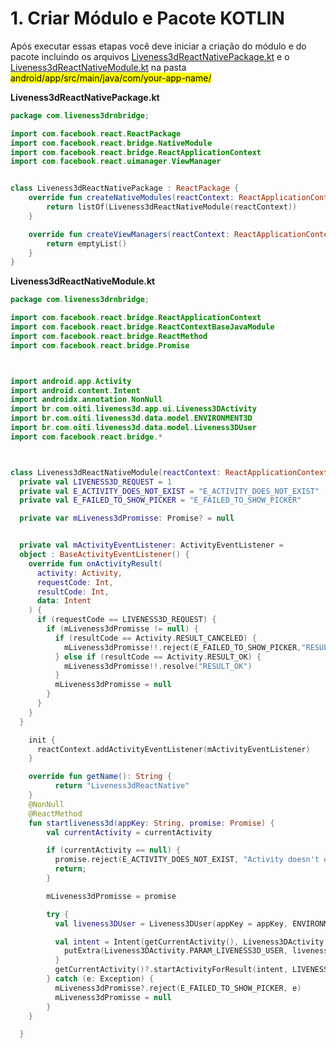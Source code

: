 # 1. Criar Módulo e Pacote KOTLIN

Após executar essas etapas você deve iniciar a criação do módulo e do pacote incluindo os arquivos [Liveness3dReactNativePackage.kt](https://github.com/oititec/liveness3d-bridge-rn/tree/master/android/app/src/main/java/com/liveness3drnbridge/Liveness3dReactNativePackage.kt) e o [Liveness3dReactNativeModule.kt](https://github.com/oititec/liveness3d-bridge-rn/tree/master/android/app/src/main/java/com/liveness3drnbridge/Liveness3dReactNativeModule.kt) na pasta <mark>android/app/src/main/java/com/your-app-name/</mark>

**Liveness3dReactNativePackage.kt**

```kt
package com.liveness3drnbridge;

import com.facebook.react.ReactPackage
import com.facebook.react.bridge.NativeModule
import com.facebook.react.bridge.ReactApplicationContext
import com.facebook.react.uimanager.ViewManager


class Liveness3dReactNativePackage : ReactPackage {
    override fun createNativeModules(reactContext: ReactApplicationContext): List<NativeModule> {
        return listOf(Liveness3dReactNativeModule(reactContext))
    }

    override fun createViewManagers(reactContext: ReactApplicationContext): List<ViewManager<*, *>> {
        return emptyList()
    }
}
```

**Liveness3dReactNativeModule.kt**

```kt
package com.liveness3drnbridge;

import com.facebook.react.bridge.ReactApplicationContext
import com.facebook.react.bridge.ReactContextBaseJavaModule
import com.facebook.react.bridge.ReactMethod
import com.facebook.react.bridge.Promise



import android.app.Activity
import android.content.Intent
import androidx.annotation.NonNull
import br.com.oiti.liveness3d.app.ui.Liveness3DActivity
import br.com.oiti.liveness3d.data.model.ENVIRONMENT3D
import br.com.oiti.liveness3d.data.model.Liveness3DUser
import com.facebook.react.bridge.*



class Liveness3dReactNativeModule(reactContext: ReactApplicationContext) : ReactContextBaseJavaModule(reactContext) {
  private val LIVENESS3D_REQUEST = 1
  private val E_ACTIVITY_DOES_NOT_EXIST = "E_ACTIVITY_DOES_NOT_EXIST"
  private val E_FAILED_TO_SHOW_PICKER = "E_FAILED_TO_SHOW_PICKER"

  private var mLiveness3dPromisse: Promise? = null


  private val mActivityEventListener: ActivityEventListener =
  object : BaseActivityEventListener() {
    override fun onActivityResult(
      activity: Activity,
      requestCode: Int,
      resultCode: Int,
      data: Intent
    ) {
      if (requestCode == LIVENESS3D_REQUEST) {
        if (mLiveness3dPromisse != null) {
          if (resultCode == Activity.RESULT_CANCELED) {
            mLiveness3dPromisse!!.reject(E_FAILED_TO_SHOW_PICKER,"RESULT_CANCELED")
          } else if (resultCode == Activity.RESULT_OK) {
            mLiveness3dPromisse!!.resolve("RESULT_OK")
          }
          mLiveness3dPromisse = null
        }
      }
    }
  }

    init {
      reactContext.addActivityEventListener(mActivityEventListener)
    }

    override fun getName(): String {
          return "Liveness3dReactNative"
    }
    @NonNull
    @ReactMethod
    fun startliveness3d(appKey: String, promise: Promise) {
        val currentActivity = currentActivity

        if (currentActivity == null) {
          promise.reject(E_ACTIVITY_DOES_NOT_EXIST, "Activity doesn't exist")
          return;
        }

        mLiveness3dPromisse = promise

        try {
          val liveness3DUser = Liveness3DUser(appKey = appKey, ENVIRONMENT3D.HML, null)

          val intent = Intent(getCurrentActivity(), Liveness3DActivity::class.java).apply{
            putExtra(Liveness3DActivity.PARAM_LIVENESS3D_USER, liveness3DUser)
          }
          getCurrentActivity()?.startActivityForResult(intent, LIVENESS3D_REQUEST)
        } catch (e: Exception) {
          mLiveness3dPromisse?.reject(E_FAILED_TO_SHOW_PICKER, e)
          mLiveness3dPromisse = null
        }
    }

  }
```
